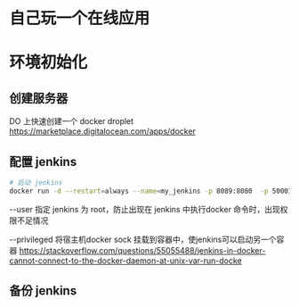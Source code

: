 # 自己玩一个在线应用


# 环境初始化
## 创建服务器
DO 上快速创建一个 docker droplet  
https://marketplace.digitalocean.com/apps/docker

## 配置 jenkins
```bash
# 启动 jenkins
docker run -d --restart=always --name=my_jenkins -p 8089:8080  -p 50001:50000 -v /root/easter/data/jenkins_home:/var/jenkins_home --user root --privileged -v /var/run/docker.sock:/var/run/docker.sock a1a26454c4cd
```
--user 指定 jenkins 为 root，防止出现在 jenkins 中执行docker 命令时，出现权限不足情况

--privileged 将宿主机docker sock 挂载到容器中，使jenkins可以启动另一个容器
https://stackoverflow.com/questions/55055488/jenkins-in-docker-cannot-connect-to-the-docker-daemon-at-unix-var-run-docke


## 备份 jenkins

